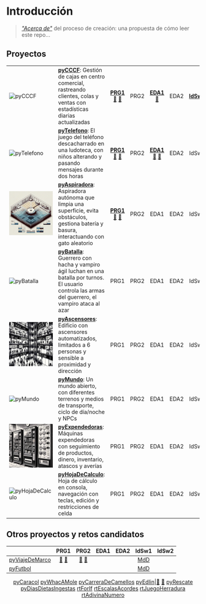 # Introducción

> [*"Acerca de"*](https://github.com/puntoReflex/.github/blob/main/procesoDeCreacion.md) del proceso de creación: una propuesta de cómo leer este repo...

## Proyectos

<div align=center>

|||||||||
|-|-|:-:|:-:|:-:|:-:|:-:|:-:|
| ![pyCCCF](https://raw.githubusercontent.com/puntoReflex/pyCCCF/main/imagenes/shoppingCF.png) | **[pyCCCF](https://github.com/puntoReflex/pyCCCF)**: Gestión de cajas en centro comercial, rastreando clientes, colas y ventas con estadísticas diarias actualizadas | [**PRG1**](https://github.com/puntoReflex/pyTelefonoDescacharrado/blob/main/src/vPRG1/README.md) [📜](https://github.com/puntoReflex/pyCCCF/blob/main/src/vPRG1/CCCF.java) [🐾](https://github.com/puntoReflex/pyCCCF/commits/main/src/vPRG1/CCCF.java)|PRG2|[**EDA1**](https://github.com/puntoReflex/pyCCCF/blob/main/src/v000/README.md) [📜](https://github.com/puntoReflex/pyCCCF/tree/main/src/v000)|EDA2|[**IdSw1**](https://github.com/puntoReflex/pyCCCF/blob/main/mdd.md)|IdSw2|
| ![pyTelefono](https://raw.githubusercontent.com/puntoReflex/pyTelefonoDescacharrado/main/images/comicPhone.png) | **[pyTelefono](https://github.com/puntoReflex/pyTelefonoDescacharrado)**: El juego del teléfono descacharrado en una ludoteca, con niños alterando y pasando mensajes durante dos horas | [**PRG1**](https://github.com/puntoReflex/pyTelefonoDescacharrado/blob/main/src/vPRG1/README.md) [📜](https://github.com/puntoReflex/pyTelefonoDescacharrado/blob/main/src/vPRG1/ChineseWhispers.java) [🐾](https://github.com/puntoReflex/pyTelefonoDescacharrado/commits/seguimiento-desarrollo-vPRG1/src/vPRG1/ChineseWhispers.java)|PRG2|[**EDA1**](https://github.com/puntoReflex/pyTelefonoDescacharrado/blob/seguimiento-desarrollo-v000/src/v000/README.md) [📜](https://github.com/puntoReflex/pyTelefonoDescacharrado/tree/seguimiento-desarrollo-v000/src/v000) [🐾](https://github.com/puntoReflex/pyTelefonoDescacharrado/commits/seguimiento-desarrollo-v000/src/v000)|EDA2|IdSw1|IdSw2|
| ![pyAspiradora](https://raw.githubusercontent.com/puntoReflex/pyAspiradora/main/images/rectangularRoom.png) | **[pyAspiradora](https://github.com/puntoReflex/pyAspiradora)**: Aspiradora autónoma que limpia una superficie, evita obstáculos, gestiona batería y basura, interactuando con gato aleatorio |[**PRG1**](https://github.com/puntoReflex/pyAspiradora/blob/vPRG1/src/vPRG1/README.md) [📜](https://github.com/puntoReflex/pyAspiradora/blob/vPRG1/src/vPRG1/Vacuum.java) [🐾](https://github.com/puntoReflex/pyAspiradora/commits/vPRG1/src/vPRG1/Vacuum.java)|PRG2|EDA1|EDA2|IdSw1|IdSw2|
| ![pyBatalla](https://raw.githubusercontent.com/puntoReflex/pyBatalla/main/imagenes/charcoal-drawing.png) | **[pyBatalla](https://github.com/puntoReflex/pyBatalla)**: Guerrero con hacha y vampiro ágil luchan en una batalla por turnos. El usuario controla las armas del guerrero, el vampiro ataca al azar |PRG1|PRG2|EDA1|EDA2|IdSw1|IdSw2|
| ![pyAscensores](https://raw.githubusercontent.com/puntoReflex/pyAscensores/main/images/pyAscensores.png) | **[pyAscensores](https://github.com/puntoReflex/pyAscensores)**: Edificio con ascensores automatizados, limitados a 6 personas y sensible a proximidad y dirección |PRG1|PRG2|EDA1|EDA2|IdSw1|IdSw2|
| ![pyMundo](https://raw.githubusercontent.com/puntoReflex/pyMundo/main/images/pyMundo.png) | **[pyMundo](https://github.com/puntoReflex/pyMundo)**: Un mundo abierto, con diferentes terrenos y medios de transporte, ciclo de día/noche y NPCs |PRG1|PRG2|EDA1|EDA2|IdSw1|IdSw2|
| ![pyExpendedoras](https://raw.githubusercontent.com/puntoReflex/pyExpendedoras/main/images/pyExpendedoras.png) | **[pyExpendedoras](https://github.com/puntoReflex/pyExpendedoras)**: Máquinas expendedoras con seguimiento de productos, dinero, inventario, atascos y averías |PRG1|PRG2|EDA1|EDA2|IdSw1|IdSw2|
| ![pyHojaDeCalculo](https://raw.githubusercontent.com/puntoReflex/pyHojaDeCalculo/main/images/pyHojaDeCalculo.png) | **[pyHojaDeCalculo](https://github.com/puntoReflex/pyHojaDeCalculo)**: Hoja de cálculo en consola, navegación con teclas, edición y restricciones de celda |PRG1|PRG2|EDA1|EDA2|IdSw1|IdSw2|

</div>

## Otros proyectos y retos candidatos

<div align=center>

||PRG1|PRG2|EDA1|EDA2|IdSw1|IdSw2
|-|:-:|:-:|:-:|:-:|:-:|:-:|
[pyViajeDeMarco](/retos&proyectos/viajeMarco/README.md)|[📜](https://github.com/puntoReflex/.github/blob/viajeMarco/prg1/desarrollo/retos%26proyectos/viajeMarco/src/vPRG1/Marco.java) [🐾](https://github.com/puntoReflex/.github/commits/viajeMarco/prg1/desarrollo/retos%26proyectos/viajeMarco/src/vPRG1/Marco.java)|[📜](https://github.com/mmasias/ViajeMarco/tree/main/src) [🐾](https://github.com/mmasias/ViajeMarco/commits/main/src)|||[MdD](https://github.com/puntoReflex/.github/blob/viajeMarco/IdSw1/ModeloDelDominio/retos%26proyectos/viajeMarco/docs/domainModel/README.md)
[pyFutbol](/retos&proyectos/futbol/README.md)|||||[MdD](https://github.com/puntoReflex/.github/blob/futbol/IdSw1/ModeloDelDominio/retos%26proyectos/futbol/docs/domainModel/README.md)|
[pyCaracol](/retos&proyectos/unCaracol.md)
[pyWhacAMole](/retos&proyectos/whacAMole.md)
[pyCarreraDeCamellos](/retos&proyectos/carreraCamellos.md)
[pyEdlin](/retos&proyectos/edlin.md)|[📜](https://github.com/puntoReflex/.github/blob/edlin/prg1/desarrollo/retos%26proyectos/edlin/src/vPRG1/Edlin.java) [🐾](https://github.com/puntoReflex/.github/commits/edlin/prg1/desarrollo/retos%26proyectos/edlin/src/vPRG1/Edlin.java)
[pyRescate](/retos&proyectos/unRescate.md)
[pyDiasDietasIngestas](/retos&proyectos/diasDietasIngestas.md)
[rtForIf](/retos&proyectos/forIf.md)
[rtEscalasAcordes](/retos&proyectos/escalasAcordes.md)
[rtJuegoHerradura](/retos&proyectos/juegoHerradura.md)
[rtAdivinaNumero](/retos&proyectos/adivinaNumero.md)

</div>

